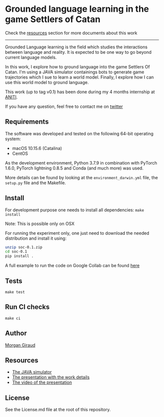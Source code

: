 # Grounded language learning in the game Settlers of Catan

Check the [resources](#Resources) section for more documents about this work

---

Grounded Language learning is the field which studies the interactions between language and reality. It is expected to be one way to go beyond current language models.

In this work, I explore how to ground language into the game Settlers Of Catan. I'm using a JAVA simulator containings bots to generate game trajectories which I sue to learn a world model.
Finally, I explore how I can use this world model to ground language.

This work (up to tag v0.1) has been done during my 4 months internship at [ANITI](https://aniti.univ-toulouse.fr/index.php/en/).

If you have any question, feel free to contact me on [twitter](https://twitter.com/morgangiraud)

## Requirements
The software was developed and tested on the following 64-bit operating system:
- macOS 10.15.6 (Catalina)
- CentOS

As the development environment, Python 3.7.9 in combination with PyTorch 1.6.0, PyTorch lightning 0.8.5 and Conda  (and much more) was used.

More details can be found by looking at the `environment_darwin.yml` file, the `setup.py` file and the Makefile.

## Install
For development purpose one needs to install all dependencies:
`make install`

Note: This is possible only on OSX

For running the experiment only, one just need to download the needed distribution and install it using:
```bash
unzip soc-0.1.zip
cd soc-0.1
pip install .
```

A full example to run the code on Google Collab can be found [here ](https://colab.research.google.com/drive/11lUfPFMNA7uHQNviuAU3p6yN06fZW-vg)

## Tests
```
make test
```

## Run CI checks
```
make ci
```

## Author
[Morgan Giraud](https://github.com/morgangiraud/)

## Resources
- [The JAVA simulator](https://github.com/ruflab/StacSettlers)
- [The presentation with the work details](https://docs.google.com/presentation/d/1MKxizuQflOzxMjbv_sUYUOTsE_oWZ-g02TQzwOFdNtg/edit#slide=id.p)
- [The video of the presentation]()


## License
See the License.md file at the root of this repository.